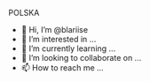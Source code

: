 POLSKA

- 👋 Hi, I’m @blariise
- 👀 I’m interested in ...
- 🌱 I’m currently learning ...
- 💞️ I’m looking to collaborate on ...
- 📫 How to reach me ...

<!---
blariise/blariise is a ✨ special ✨ repository because its `README.md` (this file) appears on your GitHub profile.
You can click the Preview link to take a look at your changes.
--->
